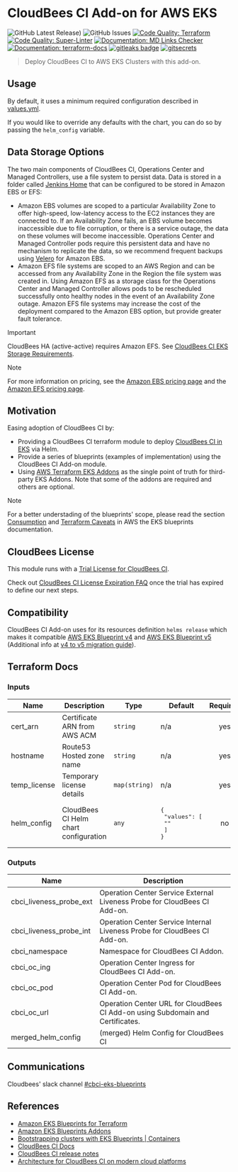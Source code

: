 # CloudBees CI Add-on for AWS EKS

![GitHub Latest Release)](https://img.shields.io/github/v/release/cloudbees/terraform-aws-cloudbees-ci-eks-addon?logo=github) ![GitHub Issues](https://img.shields.io/github/issues/cloudbees/terraform-aws-cloudbees-ci-eks-addon?logo=github) [![Code Quality: Terraform](https://github.com/cloudbees/terraform-aws-cloudbees-ci-eks-addon/actions/workflows/terraform.yml/badge.svg?event=pull_request)](https://github.com/cloudbees/terraform-aws-cloudbees-ci-eks-addon/actions/workflows/terraform.yml) [![Code Quality: Super-Linter](https://github.com/cloudbees/terraform-aws-cloudbees-ci-eks-addon/actions/workflows/superlinter.yml/badge.svg?event=pull_request)](https://github.com/cloudbees/terraform-aws-cloudbees-ci-eks-addon/actions/workflows/superlinter.yml) [![Documentation: MD Links Checker](https://github.com/cloudbees/terraform-aws-cloudbees-ci-eks-addon/actions/workflows/md-link-checker.yml/badge.svg?event=pull_request)](https://github.com/cloudbees/terraform-aws-cloudbees-ci-eks-addon/actions/workflows/md-link-checker.yml) [![Documentation: terraform-docs](https://github.com/cloudbees/terraform-aws-cloudbees-ci-eks-addon/actions/workflows/terraform-docs.yml/badge.svg?event=pull_request)](https://github.com/cloudbees/terraform-aws-cloudbees-ci-eks-addon/actions/workflows/terraform-docs.yml) [![gitleaks badge](https://img.shields.io/badge/protected%20by-gitleaks-blue)](https://github.com/zricethezav/gitleaks#pre-commit) [![gitsecrets](https://img.shields.io/badge/protected%20by-gitsecrets-blue)](https://github.com/awslabs/git-secrets)

> Deploy CloudBees CI to AWS EKS Clusters with this add-on.

## Usage

By default, it uses a minimum required configuration described in [values.yml](values.yml).

If you would like to override any defaults with the chart, you can do so by passing the `helm_config` variable.

## Data Storage Options

The two main components of CloudBees CI, Operations Center and Managed Controllers, use a file system to persist data. Data is stored in a folder called [Jenkins Home](https://docs.cloudbees.com/docs/cloudbees-ci/latest/backup-restore/jenkins-home) that can be configured to be stored in Amazon EBS or EFS:

- Amazon EBS volumes are scoped to a particular Availability Zone to offer high-speed, low-latency access to the EC2 instances they are connected to. If an Availability Zone fails, an EBS volume becomes inaccessible due to file corruption, or there is a service outage, the data on these volumes will become inaccessible. Operations Center and Managed Controller pods require this persistent data and have no mechanism to replicate the data, so we recommend frequent backups using [Velero](https://docs.cloudbees.com/docs/cloudbees-ci/latest/backup-restore/velero-dr) for Amazon EBS.
- Amazon EFS file systems are scoped to an AWS Region and can be accessed from any Availability Zone in the Region the file system was created in. Using Amazon EFS as a storage class for the Operations Center and Managed Controller allows pods to be rescheduled successfully onto healthy nodes in the event of an Availability Zone outage. Amazon EFS file systems may increase the cost of the deployment compared to the Amazon EBS option, but provide greater fault tolerance.

> [!IMPORTANT]  
> CloudBees HA (active-active) requires Amazon EFS. See [CloudBees CI EKS Storage Requirements](https://docs.cloudbees.com/docs/cloudbees-ci/latest/eks-install-guide/eks-pre-install-requirements-helm#_storage_requirements).

> [!NOTE]
> For more information on pricing, see the [Amazon EBS pricing page](https://aws.amazon.com/ebs/pricing/) and the [Amazon EFS pricing page](https://aws.amazon.com/efs/pricing/).

## Motivation

Easing adoption of CloudBees CI by:

- Providing a CloudBees CI terraform module to deploy [CloudBees CI in EKS](https://docs.cloudbees.com/docs/cloudbees-ci/latest/eks-install-guide/) via Helm.
- Provide a series of blueprints (examples of implementation) using the CloudBees CI Add-on module.
- Using [AWS Terraform EKS Addons](https://aws-ia.github.io/terraform-aws-eks-blueprints-addons/main/) as the single point of truth for third-party EKS Addons. Note that some of the addons are required and others are optional.

> [!NOTE]
> For a better understading of the blueprints' scope, please read the section [Consumption](https://aws-ia.github.io/terraform-aws-eks-blueprints/#consumption) and [Terraform Caveats](https://aws-ia.github.io/terraform-aws-eks-blueprints/#terraform-caveats) in AWS the EKS blueprints documentation.

## CloudBees License

This module runs with a [Trial License for CloudBees CI](https://docs.cloudbees.com/docs/cloudbees-ci-migration/latest/trial-guide/).

Check out [CloudBees CI License Expiration FAQ](https://docs.cloudbees.com/docs/general-kb/latest/faqs/jenkins-enterprise-license-expiration-faq) once the trial has expired to define our next steps.

## Compatibility

CloudBees CI Add-on uses for its resources definition `helms release` which makes it compatible [AWS EKS Blueprint v4](https://github.com/aws-ia/terraform-aws-eks-blueprints/tree/v4.32.1) and [AWS EKS Blueprint v5](https://github.com/aws-ia/terraform-aws-eks-blueprints/tree/v5.0.0) (Additional info at [v4 to v5 migration guide](https://aws-ia.github.io/terraform-aws-eks-blueprints/v4-to-v5/motivation/)).

## Terraform Docs

<!-- BEGIN_TF_DOCS -->
### Inputs

| Name | Description | Type | Default | Required |
|------|-------------|------|---------|:--------:|
| cert_arn | Certificate ARN from AWS ACM | `string` | n/a | yes |
| hostname | Route53 Hosted zone name | `string` | n/a | yes |
| temp_license | Temporary license details | `map(string)` | n/a | yes |
| helm_config | CloudBees CI Helm chart configuration | `any` | <pre>{<br>  "values": [<br>    ""<br>  ]<br>}</pre> | no |

### Outputs

| Name | Description |
|------|-------------|
| cbci_liveness_probe_ext | Operation Center Service External Liveness Probe for CloudBees CI Add-on. |
| cbci_liveness_probe_int | Operation Center Service Internal Liveness Probe for CloudBees CI Add-on. |
| cbci_namespace | Namespace for CloudBees CI Addon. |
| cbci_oc_ing | Operation Center Ingress for CloudBees CI Add-on. |
| cbci_oc_pod | Operation Center Pod for CloudBees CI Add-on. |
| cbci_oc_url | Operation Center URL for CloudBees CI Add-on using Subdomain and Certificates. |
| merged_helm_config | (merged) Helm Config for CloudBees CI |
<!-- END_TF_DOCS -->

## Communications

Cloudbees' slack channel [#cbci-eks-blueprints](https://cloudbees.slack.com/archives/C05NACAEM5H)

## References

- [Amazon EKS Blueprints for Terraform](https://aws-ia.github.io/terraform-aws-eks-blueprints/)
- [Amazon EKS Blueprints Addons](https://aws-ia.github.io/terraform-aws-eks-blueprints-addons/main/)
- [Bootstrapping clusters with EKS Blueprints | Containers](https://aws.amazon.com/blogs/containers/bootstrapping-clusters-with-eks-blueprints/)
- [CloudBees CI Docs](https://docs.cloudbees.com/docs/cloudbees-ci/latest/)
- [CloudBees CI release notes](https://docs.cloudbees.com/docs/release-notes/latest/cloudbees-ci/)
- [Architecture for CloudBees CI on modern cloud platforms](https://docs.cloudbees.com/docs/cloudbees-ci/latest/architecture/ci-cloud)

